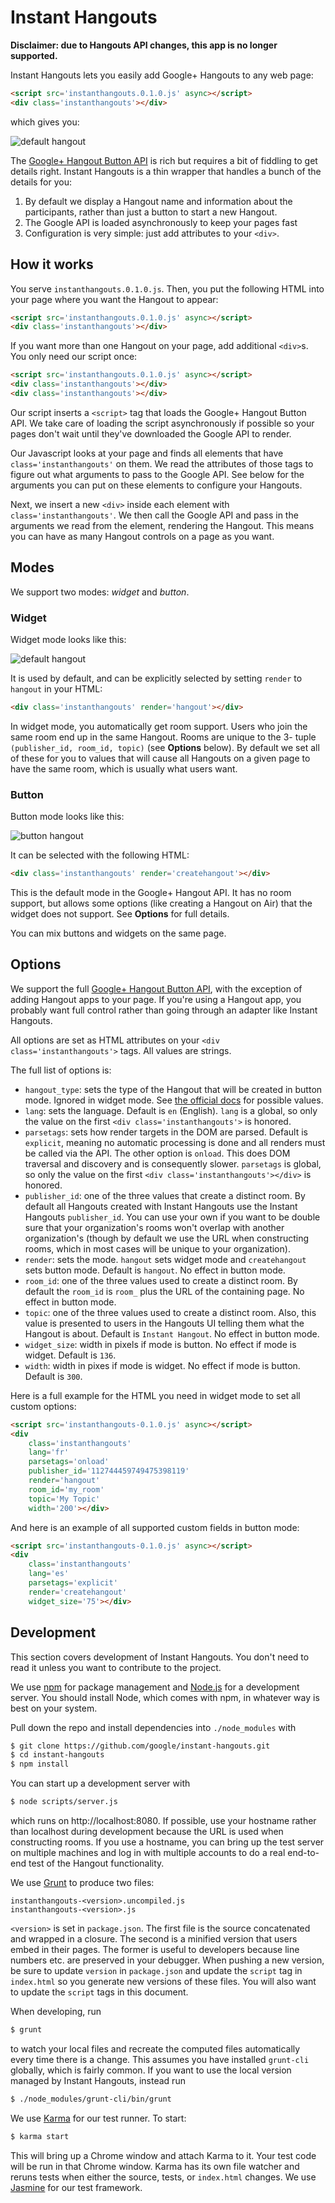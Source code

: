 # Instant Hangouts

**Disclaimer: due to Hangouts API changes, this app is no longer supported.**

Instant Hangouts lets you easily add Google+ Hangouts to any web page:

```html
<script src='instanthangouts.0.1.0.js' async></script>
<div class='instanthangouts'></div>
```

which gives you:

![default hangout](images/default_hangout.png)

The
[Google+ Hangout Button API](https://developers.google.com/+/hangouts/button) is
rich but requires a bit of fiddling to get details right. Instant Hangouts is a
thin wrapper that handles a bunch of the details for you:

1. By default we display a Hangout name and information about the participants,
rather than just a button to start a new Hangout.
1. The Google API is loaded asynchronously to keep your pages fast
1. Configuration is very simple: just add attributes to your `<div>`.

## How it works

You serve `instanthangouts.0.1.0.js`. Then, you put the following HTML into your
page where you want the Hangout to appear:

```html
<script src='instanthangouts.0.1.0.js' async></script>
<div class='instanthangouts'></div>
```

If you want more than one Hangout on your page, add additional `<div>`s. You
only need our script once:

```html
<script src='instanthangouts.0.1.0.js' async></script>
<div class='instanthangouts'></div>
<div class='instanthangouts'></div>
```

Our script inserts a `<script>` tag that loads the Google+ Hangout Button API.
We take care of loading the script asynchronously if possible so your pages
don't wait until they've downloaded the Google API to render.

Our Javascript looks at your page and finds all elements that have
`class='instanthangouts'` on them. We read the attributes of those tags to
figure out what arguments to pass to the Google API. See below for the arguments
you can put on these elements to configure your Hangouts.

Next, we insert a new `<div>` inside each element with
`class='instanthangouts'`. We then call the Google API and pass in the arguments
we read from the element, rendering the Hangout. This means you can have as many
Hangout controls on a page as you want.

## Modes

We support two modes: *widget* and *button*.

### Widget

Widget mode looks like this:

![default hangout](images/default_hangout.png)

It is used by default, and can be explicitly selected by setting `render` to
`hangout` in your HTML:

```html
<div class='instanthangouts' render='hangout'></div>
```

In widget mode, you automatically get room support. Users who join the same room
end up in the same Hangout. Rooms are unique to the 3- tuple `(publisher_id,
room_id, topic)` (see **Options** below). By default we set all of these for you
to values that will cause all Hangouts on a given page to have the same room,
which is usually what users want.

### Button

Button mode looks like this:

![button hangout](images/button_hangout.png)

It can be selected with the following HTML:

```html
<div class='instanthangouts' render='createhangout'></div>
```

This is the default mode in the Google+ Hangout API. It has no room support, but
allows some options (like creating a Hangout on Air) that the widget does not
support. See **Options** for full details.

You can mix buttons and widgets on the same page.

## Options

We support the full
[Google+ Hangout Button API](https://developers.google.com/+/hangouts/button),
with the exception of adding Hangout apps to your page. If you're using a
Hangout app, you probably want full control rather than going through an adapter
like Instant Hangouts.

All options are set as HTML attributes on your `<div class='instanthangouts'>`
tags. All values are strings.

The full list of options is:

* `hangout_type`: sets the type of the Hangout that will be created in button
mode. Ignored in widget mode. See
[the official docs](https://developers.google.com/+/hangouts/button#hangout_button_parameters)
for possible values.
* `lang`: sets the language. Default is `en` (English). `lang` is a global, so
only the value on the first `<div class='instanthangouts'>` is honored.
* `parsetags`: sets how render targets in the DOM are parsed. Default is
`explicit`, meaning no automatic processing is done and all renders must be
called via the API. The other option is `onload`. This does DOM traversal and
discovery and is consequently slower. `parsetags` is global, so only the value
on the first `<div class='instanthangouts'></div>` is honored.
* `publisher_id`: one of the three values that create a distinct room. By
default all Hangouts created with Instant Hangouts use the Instant Hangouts
`publisher_id`. You can use your own if you want to be double sure that your
organization's rooms won't overlap with another organization's (though by
default we use the URL when constructing rooms, which in most cases will be
unique to your organization).
* `render`: sets the mode. `hangout` sets widget mode and `createhangout` sets
button mode. Default is `hangout`. No effect in button mode.
* `room_id`: one of the three values used to create a distinct room. By default
the `room_id` is `room_` plus the URL of the containing page. No effect in
button mode.
* `topic`: one of the three values used to create a distinct room. Also, this
value is presented to users in the Hangouts UI telling them what the Hangout is
about. Default is `Instant Hangout`. No effect in button mode.
* `widget_size`: width in pixels if mode is button. No effect if mode is widget.
Default is `136`.
* `width`: width in pixes if mode is widget. No effect if mode is button.
Default is `300`.

Here is a full example for the HTML you need in widget mode to set all custom
options:

```html
<script src='instanthangouts-0.1.0.js' async></script>
<div
    class='instanthangouts'
    lang='fr'
    parsetags='onload'
    publisher_id='112744459749475398119'
    render='hangout'
    room_id='my_room'
    topic='My Topic'
    width='200'></div>
```

And here is an example of all supported custom fields in button mode:

```html
<script src='instanthangouts-0.1.0.js' async></script>
<div
    class='instanthangouts'
    lang='es'
    parsetags='explicit'
    render='createhangout'
    widget_size='75'></div>
```

## Development

This section covers development of Instant Hangouts. You don't need to read it
unless you want to contribute to the project.

We use [npm](https://npmjs.org/) for package management and
[Node.js](http://nodejs.org/) for a development server. You should install Node,
which comes with npm, in whatever way is best on your system.

Pull down the repo and install dependencies into `./node_modules` with

```sh
$ git clone https://github.com/google/instant-hangouts.git
$ cd instant-hangouts
$ npm install
```

You can start up a development server with

```sh
$ node scripts/server.js
```

which runs on http://localhost:8080. If possible, use your hostname rather than
localhost during development because the URL is used when constructing rooms. If
you use a hostname, you can bring up the test server on multiple machines and
log in with multiple accounts to do a real end-to-end test of the Hangout
functionality.

We use [Grunt](http://gruntjs.com/) to produce two files:

```
instanthangouts-<version>.uncompiled.js
instanthangouts-<version>.js
```

`<version>` is set in `package.json`. The first file is the source concatenated
and wrapped in a closure. The second is a minified version that users embed in
their pages. The former is useful to developers because line numbers etc. are
preserved in your debugger. When pushing a new version, be sure to update
`version` in `package.json` and update the `script` tag in `index.html` so you
generate new versions of these files. You will also want to update the `script`
tags in this document.

When developing, run

```sh
$ grunt
```

to watch your local files and recreate the computed files automatically every
time there is a change. This assumes you have installed `grunt-cli` globally,
which is fairly common. If you want to use the local version managed by Instant
Hangouts, instead run

```sh
$ ./node_modules/grunt-cli/bin/grunt
```

We use [Karma](http://karma-runner.github.io/0.10/index.html) for our test
runner. To start:

```sh
$ karma start
```

This will bring up a Chrome window and attach Karma to it. Your test code will
be run in that Chrome window. Karma has its own file watcher and reruns tests
when either the source, tests, or `index.html` changes. We use
[Jasmine](http://pivotal.github.io/jasmine/) for our test framework.

